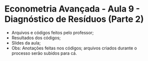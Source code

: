 # Econometria Avançada - Aula 9 - Diagnóstico de Resíduos (Parte 2)
* Arquivos e códigos feitos pelo professor;
* Resultados dos códigos;
* Slides da aula;
* Obs: Anotações feitas nos códigos; arquivos criados durante o processo serão subidos para cá.

